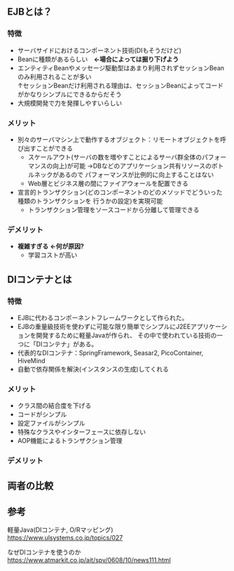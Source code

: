 
## EJBとは？

### 特徴
- サーバサイドにおけるコンポーネント技術(DIもそうだけど)
- Beanに種類があるらしい　**←場合によっては掘り下げよう**
- エンティティBeanやメッセージ駆動型はあまり利用されずセッションBeanのみ利用されることが多い  
  ↑セッションBeanだけ利用される理由は、セッションBeanによってコードがかなりシンプルにできるからだそう
- 大規模開発で力を発揮しやすいらしい
  
### メリット
- 別々のサーバマシン上で動作するオブジェクト：リモートオブジェクトを呼び出すことができる
    - スケールアウト(サーバの数を増やすことによるサーバ群全体のパフォーマンスの向上)が可能
        →DBなどのアプリケーション共有リソースのボトルネックがあるので
         パフォーマンスが比例的に向上することはない
    - Web層とビジネス層の間にファイアウォールを配置できる
- 宣言的トランザクション(どのコンポーネントのどのメソッドでどういった種類のトランザクションを
行うかの設定)を実現可能
    - トランザクション管理をソースコードから分離して管理できる
### デメリット
- **複雑すぎる** **←何が原因?**
  - 学習コストが高い


## DIコンテナとは
### 特徴
- EJBに代わるコンポーネントフレームワークとして作られた。
- EJBの重量級技術を使わずに可能な限り簡単でシンプルにJ2EEアプリケーションを開発するために軽量Javaが作られ、
その中で使われている技術の一つに「DIコンテナ」がある。
- 代表的なDIコンテナ：SpringFramework, Seasar2, PicoContainer, HiveMind
- 自動で依存関係を解決(インスタンスの生成)してくれる

### メリット
- クラス間の結合度を下げる
- コードがシンプル
- 設定ファイルがシンプル
- 特殊なクラスやインターフェースに依存しない
- AOP機能によるトランザクション管理

### デメリット


## 両者の比較

## 参考
軽量Java(DIコンテナ, O/Rマッピング)
https://www.ulsystems.co.jp/topics/027

なぜDIコンテナを使うのか
https://www.atmarkit.co.jp/ait/spv/0608/10/news111.html
